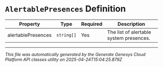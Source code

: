 # `AlertablePresences` Definition

| Property | Type | Required | Description |
|----------|------|----------|-------------|
| alertablePresences | `string[]` | Yes | The list of alertable system presences. |

---

*This file was automatically generated by the Generate Genesys Cloud Platform API classes utility on 2025-04-24T15:04:25.879Z*